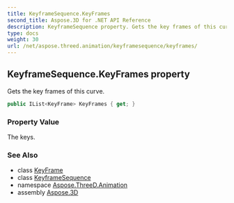 ```yaml
---
title: KeyframeSequence.KeyFrames
second_title: Aspose.3D for .NET API Reference
description: KeyframeSequence property. Gets the key frames of this curve
type: docs
weight: 30
url: /net/aspose.threed.animation/keyframesequence/keyframes/
---
```

## KeyframeSequence.KeyFrames property

Gets the key frames of this curve.

```csharp
public IList<KeyFrame> KeyFrames { get; }
```

### Property Value

The keys.

### See Also

* class [KeyFrame](../../keyframe/)
* class [KeyframeSequence](../)
* namespace [Aspose.ThreeD.Animation](../../../aspose.threed.animation/)
* assembly [Aspose.3D](../../../)


